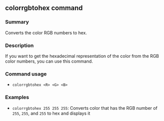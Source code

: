 ## colorrgbtohex command

### Summary

Converts the color RGB numbers to hex.

### Description

If you want to get the hexadecimal representation of the color from the RGB color numbers, you can use this command.

### Command usage

* `colorrgbtohex <R> <G> <B>`

### Examples

* `colorrgbtohex 255 255 255`: Converts color that has the RGB number of `255`, `255`, and `255` to hex and displays it
